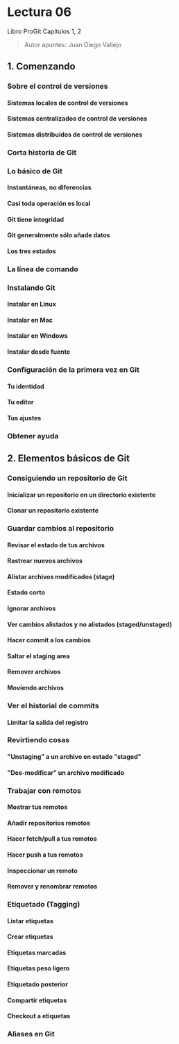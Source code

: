 # Lectura 06

 Libro ProGit
 Capítulos 1, 2

 > Autor apuntes: Juan Diego Vallejo

## 1. Comenzando

### Sobre el control de versiones

#### Sistemas locales de control de versiones

#### Sistemas centralizados de control de versiones

#### Sistemas distribuidos de control de versiones

### Corta historia de Git

### Lo básico de Git

#### Instantáneas, no diferencias

#### Casi toda operación es local

#### Git tiene integridad

#### Git generalmente sólo añade datos

#### Los tres estados

### La línea de comando

### Instalando Git

#### Instalar en Linux

#### Instalar en Mac

#### Instalar en Windows

#### Instalar desde fuente

### Configuración de la primera vez en Git

#### Tu identidad

#### Tu editor

#### Tus ajustes

### Obtener ayuda

## 2. Elementos básicos de Git

### Consiguiendo un repositorio de Git

#### Inicializar un repositorio en un directorio existente

#### Clonar un repositorio existente

### Guardar cambios al repositorio

#### Revisar el estado de tus archivos

#### Rastrear nuevos archivos

#### Alistar archivos modificados (stage)

#### Estado corto

#### Ignorar archivos

#### Ver cambios alistados y no alistados (staged/unstaged)

#### Hacer commit a los cambios

#### Saltar el staging area

#### Remover archivos

#### Moviendo archivos

### Ver el historial de commits

#### Limitar la salida del registro

### Revirtiendo cosas

#### "Unstaging" a un archivo en estado "staged"

#### "Des-modificar" un archivo modificado

### Trabajar con remotos

#### Mostrar tus remotos

#### Añadir repositorios remotos

#### Hacer fetch/pull a tus remotos

#### Hacer push a tus remotos

#### Inspeccionar un remoto

#### Remover y renombrar remotos

### Etiquetado (Tagging)

#### Listar etiquetas

#### Crear etiquetas

#### Etiquetas marcadas

#### Etiquetas peso ligero

#### Etiquetado posterior

#### Compartir etiquetas

#### Checkout a etiquetas

### Aliases en Git
